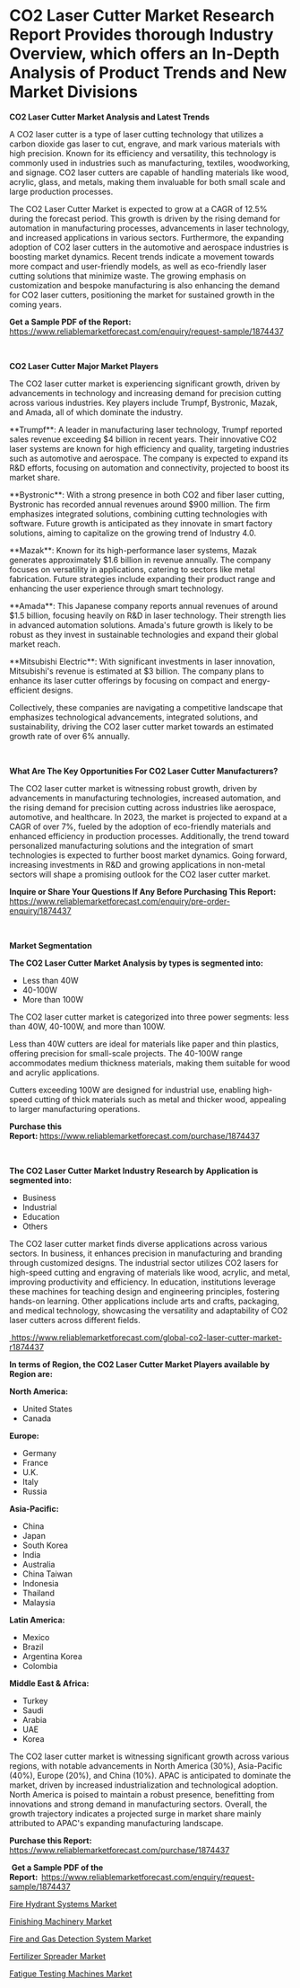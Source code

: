 <p><h1>CO2 Laser Cutter Market Research Report Provides thorough Industry Overview, which offers an In-Depth Analysis of Product Trends and New Market Divisions</h1></p><p><strong>CO2 Laser Cutter Market Analysis and Latest Trends</strong></p>
<p><p>A CO2 laser cutter is a type of laser cutting technology that utilizes a carbon dioxide gas laser to cut, engrave, and mark various materials with high precision. Known for its efficiency and versatility, this technology is commonly used in industries such as manufacturing, textiles, woodworking, and signage. CO2 laser cutters are capable of handling materials like wood, acrylic, glass, and metals, making them invaluable for both small scale and large production processes.</p><p>The CO2 Laser Cutter Market is expected to grow at a CAGR of 12.5% during the forecast period. This growth is driven by the rising demand for automation in manufacturing processes, advancements in laser technology, and increased applications in various sectors. Furthermore, the expanding adoption of CO2 laser cutters in the automotive and aerospace industries is boosting market dynamics. Recent trends indicate a movement towards more compact and user-friendly models, as well as eco-friendly laser cutting solutions that minimize waste. The growing emphasis on customization and bespoke manufacturing is also enhancing the demand for CO2 laser cutters, positioning the market for sustained growth in the coming years.</p></p>
<p><strong>Get a Sample PDF of the Report:&nbsp;</strong> <a href="https://www.reliablemarketforecast.com/enquiry/request-sample/1874437?utm_campaign=2299&utm_medium=2&utm_source=Github&utm_content=ia&utm_term=11042025&utm_id=co2-laser-cutter">https://www.reliablemarketforecast.com/enquiry/request-sample/1874437</a></p>
<p>&nbsp;</p>
<p><strong>CO2 Laser Cutter Major Market Players</strong></p>
<p><p>The CO2 laser cutter market is experiencing significant growth, driven by advancements in technology and increasing demand for precision cutting across various industries. Key players include Trumpf, Bystronic, Mazak, and Amada, all of which dominate the industry.</p><p>**Trumpf**: A leader in manufacturing laser technology, Trumpf reported sales revenue exceeding $4 billion in recent years. Their innovative CO2 laser systems are known for high efficiency and quality, targeting industries such as automotive and aerospace. The company is expected to expand its R&D efforts, focusing on automation and connectivity, projected to boost its market share.</p><p>**Bystronic**: With a strong presence in both CO2 and fiber laser cutting, Bystronic has recorded annual revenues around $900 million. The firm emphasizes integrated solutions, combining cutting technologies with software. Future growth is anticipated as they innovate in smart factory solutions, aiming to capitalize on the growing trend of Industry 4.0.</p><p>**Mazak**: Known for its high-performance laser systems, Mazak generates approximately $1.6 billion in revenue annually. The company focuses on versatility in applications, catering to sectors like metal fabrication. Future strategies include expanding their product range and enhancing the user experience through smart technology.</p><p>**Amada**: This Japanese company reports annual revenues of around $1.5 billion, focusing heavily on R&D in laser technology. Their strength lies in advanced automation solutions. Amada's future growth is likely to be robust as they invest in sustainable technologies and expand their global market reach.</p><p>**Mitsubishi Electric**: With significant investments in laser innovation, Mitsubishi's revenue is estimated at $3 billion. The company plans to enhance its laser cutter offerings by focusing on compact and energy-efficient designs.</p><p>Collectively, these companies are navigating a competitive landscape that emphasizes technological advancements, integrated solutions, and sustainability, driving the CO2 laser cutter market towards an estimated growth rate of over 6% annually.</p></p>
<p>&nbsp;</p>
<p><strong>What Are The Key Opportunities For CO2 Laser Cutter Manufacturers?</strong></p>
<p><p>The CO2 laser cutter market is witnessing robust growth, driven by advancements in manufacturing technologies, increased automation, and the rising demand for precision cutting across industries like aerospace, automotive, and healthcare. In 2023, the market is projected to expand at a CAGR of over 7%, fueled by the adoption of eco-friendly materials and enhanced efficiency in production processes. Additionally, the trend toward personalized manufacturing solutions and the integration of smart technologies is expected to further boost market dynamics. Going forward, increasing investments in R&D and growing applications in non-metal sectors will shape a promising outlook for the CO2 laser cutter market.</p></p>
<p><strong>Inquire or Share Your Questions If Any Before Purchasing This Report:</strong> <a href="https://www.reliablemarketforecast.com/enquiry/pre-order-enquiry/1874437?utm_campaign=2299&utm_medium=2&utm_source=Github&utm_content=ia&utm_term=11042025&utm_id=co2-laser-cutter">https://www.reliablemarketforecast.com/enquiry/pre-order-enquiry/1874437</a></p>
<p>&nbsp;</p>
<p><strong>Market Segmentation</strong></p>
<p><strong>The CO2 Laser Cutter Market Analysis by types is segmented into:</strong></p>
<p><ul><li>Less than 40W</li><li>40-100W</li><li>More than 100W</li></ul></p>
<p><p>The CO2 laser cutter market is categorized into three power segments: less than 40W, 40-100W, and more than 100W. </p><p>Less than 40W cutters are ideal for materials like paper and thin plastics, offering precision for small-scale projects. The 40-100W range accommodates medium thickness materials, making them suitable for wood and acrylic applications. </p><p>Cutters exceeding 100W are designed for industrial use, enabling high-speed cutting of thick materials such as metal and thicker wood, appealing to larger manufacturing operations.</p></p>
<p><strong>Purchase this Report:&nbsp;</strong><a href="https://www.reliablemarketforecast.com/purchase/1874437?utm_campaign=2299&utm_medium=2&utm_source=Github&utm_content=ia&utm_term=11042025&utm_id=co2-laser-cutter">https://www.reliablemarketforecast.com/purchase/1874437</a></p>
<p>&nbsp;</p>
<p><strong>The CO2 Laser Cutter Market Industry Research by Application is segmented into:</strong></p>
<p><ul><li>Business</li><li>Industrial</li><li>Education</li><li>Others</li></ul></p>
<p><p>The CO2 laser cutter market finds diverse applications across various sectors. In business, it enhances precision in manufacturing and branding through customized designs. The industrial sector utilizes CO2 lasers for high-speed cutting and engraving of materials like wood, acrylic, and metal, improving productivity and efficiency. In education, institutions leverage these machines for teaching design and engineering principles, fostering hands-on learning. Other applications include arts and crafts, packaging, and medical technology, showcasing the versatility and adaptability of CO2 laser cutters across different fields.</p></p>
<p><a href="https://www.reliablemarketforecast.com/global-co2-laser-cutter-market-r1874437?utm_campaign=2299&utm_medium=2&utm_source=Github&utm_content=ia&utm_term=11042025&utm_id=co2-laser-cutter">&nbsp;https://www.reliablemarketforecast.com/global-co2-laser-cutter-market-r1874437</a></p>
<p><strong>In terms of Region, the CO2 Laser Cutter Market Players available by Region are:</strong></p>
<p>
    <p> <strong> North America: </strong>
        <ul>
            <li>United States</li>
            <li>Canada</li>
        </ul>
        </p> 
    <p> <strong> Europe: </strong>
        <ul>
            <li>Germany</li>
            <li>France</li>
            <li>U.K.</li>
            <li>Italy</li>
            <li>Russia</li>
        </ul>
        </p> 
    <p> <strong> Asia-Pacific: </strong>
        <ul>
            <li>China</li>
            <li>Japan</li>
            <li>South Korea</li>
            <li>India</li>
            <li>Australia</li>
            <li>China Taiwan</li>
            <li>Indonesia</li>
            <li>Thailand</li>
            <li>Malaysia</li>
        </ul>
        </p> 
    <p> <strong> Latin America: </strong>
        <ul>
            <li>Mexico</li>
            <li>Brazil</li>
            <li>Argentina Korea</li>
            <li>Colombia</li>
        </ul>
        </p> 
    <p> <strong> Middle East & Africa: </strong>
        <ul>
            <li>Turkey</li>
            <li>Saudi</li>
            <li>Arabia</li>
            <li>UAE</li>
            <li>Korea</li>
        </ul>
    </p>
    </p>
<p><p>The CO2 laser cutter market is witnessing significant growth across various regions, with notable advancements in North America (30%), Asia-Pacific (40%), Europe (20%), and China (10%). APAC is anticipated to dominate the market, driven by increased industrialization and technological adoption. North America is poised to maintain a robust presence, benefitting from innovations and strong demand in manufacturing sectors. Overall, the growth trajectory indicates a projected surge in market share mainly attributed to APAC's expanding manufacturing landscape.</p></p>
<p><strong>Purchase this Report: </strong><a href="https://www.reliablemarketforecast.com/purchase/1874437?utm_campaign=2299&utm_medium=2&utm_source=Github&utm_content=ia&utm_term=11042025&utm_id=co2-laser-cutter">https://www.reliablemarketforecast.com/purchase/1874437</a></p>
<p>&nbsp;<strong>Get a Sample PDF of the Report:&nbsp;&nbsp;</strong><a href="https://www.reliablemarketforecast.com/enquiry/request-sample/1874437?utm_campaign=2299&utm_medium=2&utm_source=Github&utm_content=ia&utm_term=11042025&utm_id=co2-laser-cutter">https://www.reliablemarketforecast.com/enquiry/request-sample/1874437</a></p>
<p><strong></strong></p>
<p><p><a href="https://github.com/cwasicioaie/Market-Research-Report-List-1/blob/main/fire-hydrant-systems-market.md?utm_campaign=2299&utm_medium=2&utm_source=Github&utm_content=ia&utm_term=11042025&utm_id=co2-laser-cutter">Fire Hydrant Systems Market</a></p><p><a href="https://github.com/qianyateina/Market-Research-Report-List-1/blob/main/finishing-machinery-market.md?utm_campaign=2299&utm_medium=2&utm_source=Github&utm_content=ia&utm_term=11042025&utm_id=co2-laser-cutter">Finishing Machinery Market</a></p><p><a href="https://github.com/ebalabenoot/Market-Research-Report-List-1/blob/main/fire-and-gas-detection-system-market.md?utm_campaign=2299&utm_medium=2&utm_source=Github&utm_content=ia&utm_term=11042025&utm_id=co2-laser-cutter">Fire and Gas Detection System Market</a></p><p><a href="https://github.com/jensanohishi/Market-Research-Report-List-1/blob/main/fertilizer-spreader-market.md?utm_campaign=2299&utm_medium=2&utm_source=Github&utm_content=ia&utm_term=11042025&utm_id=co2-laser-cutter">Fertilizer Spreader Market</a></p><p><a href="https://github.com/kavechoxo/Market-Research-Report-List-1/blob/main/fatigue-testing-machines-market.md?utm_campaign=2299&utm_medium=2&utm_source=Github&utm_content=ia&utm_term=11042025&utm_id=co2-laser-cutter">Fatigue Testing Machines Market</a></p></p>